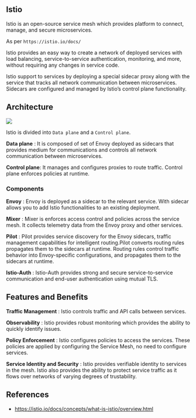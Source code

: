 ## Istio


Istio is an open-source service mesh which provides platform to connect, manage, and secure microservices.


As per `https://istio.io/docs/`

Istio provides an easy way to create a network of deployed services with load balancing, service-to-service authentication, monitoring, and more, without requiring any changes in service code.


Istio support to services by deploying a special sidecar proxy along with the service that tracks all network communication between microservices. Sidecars are configured and managed by Istio’s control plane functionality.



## Architecture



![](https://istio.io/docs/concepts/what-is-istio/arch.svg) 


Istio is divided into `Data plane` and a `Control plane`. 


**Data plane** : It is composed of set of Envoy deployed as sidecars that provides medium for communications and controls all network communication between microservices.


**Control plane**: It manages and configures proxies to route traffic. Control plane enforces policies at runtime.



### Components 


**Envoy** : Envoy is deployed as a sidecar to the relevant service. With sidecar allows you to add Istio functionalities to an existing deployment.


**Mixer** : Mixer is enforces access control and policies across the service mesh. It collects telemetry data from the Envoy proxy and other services. 


**Pilot** : Pilot provides service discovery for the Envoy sidecars, traffic management capabilities for intelligent routing.Pilot converts routing rules propagates them to the sidecars at runtime. Routing rules control traffic behavior into Envoy-specific configurations, and propagates them to the sidecars at runtime.


**Istio-Auth** : Istio-Auth provides strong and secure service-to-service communication and end-user authentication using mutual TLS.


## Features and Benefits


**Traffic Management** : Istio controls traffic and API calls between services.


**Observability** : Istio provides robust monitoring which provides the ability to quickly identify issues.


**Policy Enforcement** : Istio configures policies to access the services. These policies are applied by configuring the Service Mesh, no need to configure services.


**Service Identity and Security** : Istio provides verifiable identity to services in the mesh. Istio also provides the ability to protect service traffic as it flows over networks of varying degrees of trustability.



## References

- https://istio.io/docs/concepts/what-is-istio/overview.html

